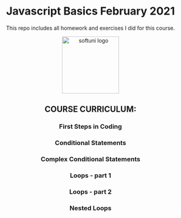 <div align="center">

# Javascript Basics February 2021

This repo includes all homework and exercises I did for this course.

<img src="https://i.ibb.co/qWDB3hj/softuni-logo.png" alt="softuni logo" width="150"/><br/>

## COURSE CURRICULUM:

### First Steps in Coding<br/>
### Conditional Statements<br/>
### Complex Conditional Statements<br/>
### Loops - part 1<br/>
### Loops - part 2<br/>
### Nested Loops<br/>

</div>
